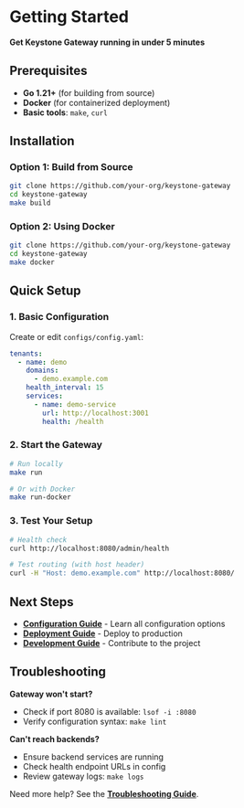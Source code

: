 # Getting Started

**Get Keystone Gateway running in under 5 minutes**

## Prerequisites

- **Go 1.21+** (for building from source)
- **Docker** (for containerized deployment)
- **Basic tools**: `make`, `curl`

## Installation

### Option 1: Build from Source
```bash
git clone https://github.com/your-org/keystone-gateway
cd keystone-gateway
make build
```

### Option 2: Using Docker
```bash
git clone https://github.com/your-org/keystone-gateway
cd keystone-gateway
make docker
```

## Quick Setup

### 1. Basic Configuration
Create or edit `configs/config.yaml`:

```yaml
tenants:
  - name: demo
    domains:
      - demo.example.com
    health_interval: 15
    services:
      - name: demo-service
        url: http://localhost:3001
        health: /health
```

### 2. Start the Gateway
```bash
# Run locally
make run

# Or with Docker
make run-docker
```

### 3. Test Your Setup
```bash
# Health check
curl http://localhost:8080/admin/health

# Test routing (with host header)
curl -H "Host: demo.example.com" http://localhost:8080/
```

## Next Steps

- **[Configuration Guide](configuration.md)** - Learn all configuration options
- **[Deployment Guide](deployment.md)** - Deploy to production
- **[Development Guide](../DEVELOPMENT.md)** - Contribute to the project

## Troubleshooting

**Gateway won't start?**
- Check if port 8080 is available: `lsof -i :8080`
- Verify configuration syntax: `make lint`

**Can't reach backends?**
- Ensure backend services are running
- Check health endpoint URLs in config
- Review gateway logs: `make logs`

Need more help? See the **[Troubleshooting Guide](troubleshooting.md)**.